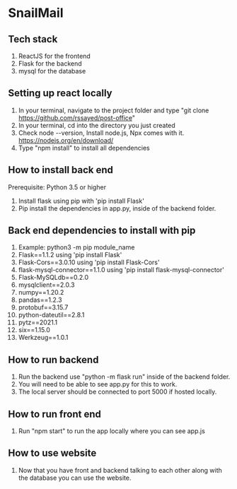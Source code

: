 # SnailMail
## Tech stack
1. ReactJS for the frontend
2. Flask for the backend
3. mysql for the database

## Setting up react locally
1. In your terminal, navigate to the project folder and type "git clone https://github.com/rssayed/post-office"
2. In your terminal, cd into the directory you just created
3. Check node --version, Install node.js, Npx comes with it.  https://nodejs.org/en/download/
4. Type "npm install" to install all dependencies

## How to install back end
Prerequisite: Python 3.5 or higher
1. Install flask using pip with 'pip install Flask' 
2. Pip install the dependencies in app.py, inside of the backend folder. 

## Back end dependencies to install with pip
1. Example: python3 -m pip module_name
2. Flask==1.1.2 using 'pip install Flask'
3. Flask-Cors==3.0.10 using 'pip install Flask-Cors'
4. flask-mysql-connector==1.1.0 using 'pip install flask-mysql-connector'
5. Flask-MySQLdb==0.2.0
6. mysqlclient==2.0.3
7. numpy==1.20.2
8. pandas==1.2.3
9. protobuf==3.15.7
10. python-dateutil==2.8.1
11. pytz==2021.1
12. six==1.15.0
13. Werkzeug==1.0.1

## How to run backend
1. Run the backend use "python -m flask run" inside of the backend folder.
2. You will need to be able to see app.py for this to work.
3. The local server should be connected to port 5000 if hosted locally.

## How to run front end
1. Run "npm start" to run the app locally where you can see app.js

## How to use website
1. Now that you have front and backend talking to each other along with the database you can use the website.